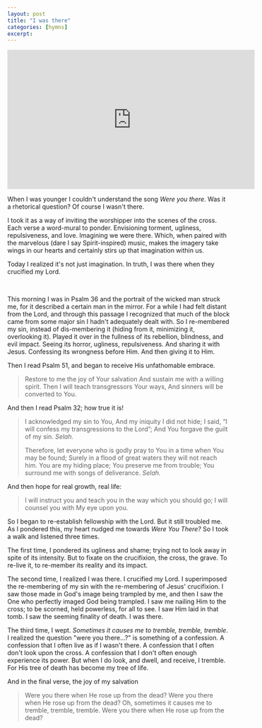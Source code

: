 ```yaml
---
layout: post
title: "I was there"
categories: [hymns]
excerpt: 
---
```



<iframe width="560" height="315" src="https://www.youtube-nocookie.com/embed/oKscSEmm8gU?si=LtIWD1JfOWGMWGnB" title="YouTube video player" frameborder="0" allow="accelerometer; autoplay; clipboard-write; encrypted-media; gyroscope; picture-in-picture; web-share" allowfullscreen></iframe>

When I was younger I couldn't understand the song *Were you there*. Was it a rhetorical question? Of course I wasn't there.

I took it as a way of inviting the worshipper into the scenes of the cross. Each verse a word-mural to ponder. Envisioning torment, ugliness, repulsiveness, and love. Imagining we were there. Which, when paired with the marvelous (dare I say Spirit-inspired) music, makes the imagery take wings in our hearts and certainly stirs up that imagination within us.

Today I realized it's not just imagination. In truth, I was there when they crucified my Lord.

<br>

This morning I was in Psalm 36 and the portrait of the wicked man struck me, for it described a certain man in the mirror. For a while I had felt distant from the Lord, and through this passage I recognized that much of the block came from some major sin I hadn't adequately dealt with. So I re-membered my sin, instead of dis-membering it (hiding from it, minimizing it, overlooking it). Played it over in the fullness of its rebellion, blindness, and evil impact. Seeing its horror, ugliness, repulsiveness. And sharing it with Jesus. Confessing its wrongness before Him. And then giving it to Him.

Then I read Psalm 51, and began to receive His unfathomable embrace. 

> Restore to me the joy of Your salvation
> And sustain me with a willing spirit.
> Then I will teach transgressors Your ways,
> And sinners will be converted to You.

And then I read Psalm 32; how true it is!

> I acknowledged my sin to You,
> And my iniquity I did not hide;
> I said, “I will confess my transgressions to the Lord”;
> And You forgave the guilt of my sin. *Selah.*
>
> Therefore, let everyone who is godly pray to You in a time when You may be found;
> Surely in a flood of great waters they will not reach him.
> You are my hiding place; You preserve me from trouble;
> You surround me with songs of deliverance. *Selah.*

And then hope for real growth, real life:

> I will instruct you and teach you in the way which you should go;
> I will counsel you with My eye upon you.



So I began to re-establish fellowship with the Lord. But it still troubled me.
As I pondered this, my heart nudged me towards *Were You There?* So I took a walk and listened three times. 

The first time, I pondered its ugliness and shame; trying not to look away in spite of its intensity. But to fixate on the crucifixion, the cross, the grave. To re-live it, to re-member its reality and its impact.

The second time, I realized I was there. I crucified my Lord. I superimposed the re-membering of my sin with the re-membering of Jesus' crucifixion. I saw those made in God's image being trampled by me, and then I saw the One who perfectly imaged God being trampled. I saw me nailing Him to the cross; to be scorned, held powerless, for all to see. I saw Him laid in that tomb. I saw the seeming finality of death. I was there.

The third time, I wept. *Sometimes it causes me to tremble, tremble, tremble*. I realized the question "were you there...?" is something of a confession. A confession that I often live as if I wasn't there. A confession that I often don't look upon the cross. A confession that I don't often enough experience its power. But when I do look, and dwell, and receive, I tremble. For His tree of death has become my tree of life.

And in the final verse, the joy of my salvation

> Were you there when He rose up from the dead?
> Were you there when He rose up from the dead?
> Oh, sometimes it causes me to tremble, tremble, tremble.
> Were you there when He rose up from the dead?

